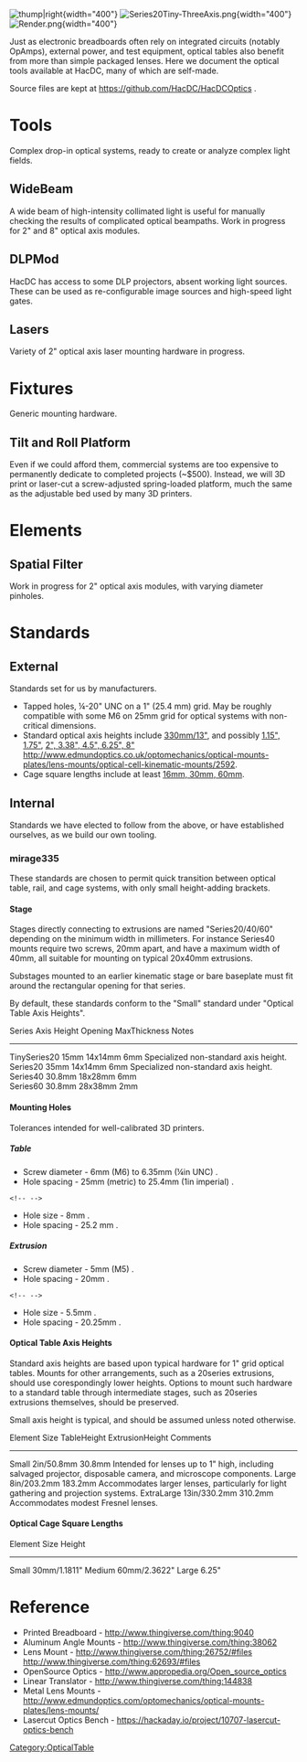 ![thump\|right](Tiny20Series_Photo.jpg "thump|right"){width="400"}
![](Series20Tiny-ThreeAxis.png "Series20Tiny-ThreeAxis.png"){width="400"}
![](Render.png "Render.png"){width="400"}

Just as electronic breadboards often rely on integrated circuits
(notably OpAmps), external power, and test equipment, optical tables
also benefit from more than simple packaged lenses. Here we document the
optical tools available at HacDC, many of which are self-made.

Source files are kept at <https://github.com/HacDC/HacDCOptics> .

# Tools

Complex drop-in optical systems, ready to create or analyze complex
light fields.

## WideBeam

A wide beam of high-intensity collimated light is useful for manually
checking the results of complicated optical beampaths. Work in progress
for 2" and 8" optical axis modules.

## DLPMod

HacDC has access to some DLP projectors, absent working light sources.
These can be used as re-configurable image sources and high-speed light
gates.

## Lasers

Variety of 2" optical axis laser mounting hardware in progress.

# Fixtures

Generic mounting hardware.

## Tilt and Roll Platform

Even if we could afford them, commercial systems are too expensive to
permanently dedicate to completed projects (\~\$500). Instead, we will
3D print or laser-cut a screw-adjusted spring-loaded platform, much the
same as the adjustable bed used by many 3D printers.

# Elements

## Spatial Filter

Work in progress for 2" optical axis modules, with varying diameter
pinholes.

# Standards

## External

Standards set for us by manufacturers.

-   Tapped holes, ¼-20" UNC on a 1" (25.4 mm) grid. May be roughly
    compatible with some M6 on 25mm grid for optical systems with
    non-critical dimensions.
-   Standard optical axis heights include
    [330mm/13"](http://www.optikos.com/products/lens-platforms-mounts/),
    and possibly [1.15",
    1.75"](http://www.thorlabs.com/NewGroupPage9_PF.cfm?Guide=10&Category_ID=16&ObjectGroup_ID=60),
    [2", 3.38", 4.5", 6.25", 8"
    <http://www.edmundoptics.co.uk/optomechanics/optical-mounts-plates/lens-mounts/optical-cell-kinematic-mounts/2592>](http://www.edmundoptics.co.uk/optomechanics/optical-mounts-plates/lens-mounts/optical-cell-kinematic-mounts/2592).
-   Cage square lengths include at least [16mm, 30mm,
    60mm](http://www.thorlabs.com/navigation.cfm?guide_id=2002).

## Internal

Standards we have elected to follow from the above, or have established
ourselves, as we build our own tooling.

### mirage335

These standards are chosen to permit quick transition between optical
table, rail, and cage systems, with only small height-adding brackets.

#### Stage

Stages directly connecting to extrusions are named "Series20/40/60"
depending on the minimum width in millimeters. For instance Series40
mounts require two screws, 20mm apart, and have a maximum width of 40mm,
all suitable for mounting on typical 20x40mm extrusions.

Substages mounted to an earlier kinematic stage or bare baseplate must
fit around the rectangular opening for that series.

By default, these standards conform to the "Small" standard under
"Optical Table Axis Heights".

  Series         Axis Height   Opening   MaxThickness   Notes
  -------------- ------------- --------- -------------- ---------------------------------------
  TinySeries20   15mm          14x14mm   6mm            Specialized non-standard axis height.
  Series20       35mm          14x14mm   6mm            Specialized non-standard axis height.
  Series40       30.8mm        18x28mm   6mm            
  Series60       30.8mm        28x38mm   2mm            
                                                        

#### Mounting Holes

Tolerances intended for well-calibrated 3D printers.

##### Table

-   Screw diameter - 6mm (M6) to 6.35mm (¼in UNC) .
-   Hole spacing - 25mm (metric) to 25.4mm (1in imperial) .

```{=html}
<!-- -->
```
-   Hole size - 8mm .
-   Hole spacing - 25.2 mm .

##### Extrusion

-   Screw diameter - 5mm (M5) .
-   Hole spacing - 20mm .

```{=html}
<!-- -->
```
-   Hole size - 5.5mm .
-   Hole spacing - 20.25mm .

#### Optical Table Axis Heights

Standard axis heights are based upon typical hardware for 1" grid
optical tables. Mounts for other arrangements, such as a 20series
extrusions, should use corespondingly lower heights. Options to mount
such hardware to a standard table through intermediate stages, such as
20series extrusions themselves, should be preserved.

Small axis height is typical, and should be assumed unless noted
otherwise.

  Element Size   TableHeight    ExtrusionHeight   Comments
  -------------- -------------- ----------------- ----------------------------------------------------------------------------------------------------------------
  Small          2in/50.8mm     30.8mm            Intended for lenses up to 1" high, including salvaged projector, disposable camera, and microscope components.
  Large          8in/203.2mm    183.2mm           Accommodates larger lenses, particularly for light gathering and projection systems.
  ExtraLarge     13in/330.2mm   310.2mm           Accommodates modest Fresnel lenses.
                                                  

#### Optical Cage Square Lengths

  Element Size   Height
  -------------- --------------
  Small          30mm/1.1811"
  Medium         60mm/2.3622"
  Large          6.25"
                 

# Reference

-   Printed Breadboard - <http://www.thingiverse.com/thing:9040>
-   Aluminum Angle Mounts - <http://www.thingiverse.com/thing:38062>
-   Lens Mount - <http://www.thingiverse.com/thing:26752/#files>
    <http://www.thingiverse.com/thing:62693/#files>
-   OpenSource Optics - <http://www.appropedia.org/Open_source_optics>
-   Linear Translator - <http://www.thingiverse.com/thing:144838>
-   Metal Lens Mounts -
    <http://www.edmundoptics.com/optomechanics/optical-mounts-plates/lens-mounts/>
-   Lasercut Optics Bench -
    <https://hackaday.io/project/10707-lasercut-optics-bench>

[Category:OpticalTable](Category:OpticalTable)
